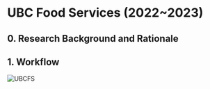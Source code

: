 # UBC Food Services (2022~2023)

## 0. Research Background and Rationale

## 1. Workflow

![UBCFS]("image/CFFS_process.png")
